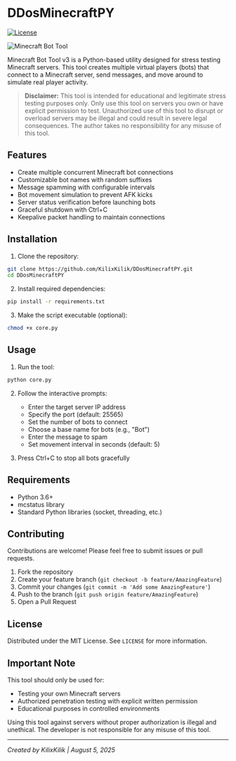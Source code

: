 # DDosMinecraftPY

[![License](https://img.shields.io/badge/License-MIT-blue.svg)](LICENSE)

![Minecraft Bot Tool]([https://i.imgur.com/placeholder.png](https://github.com/KilixKilik/DDosMinecraftPY/releases/download/OneAlpha/ddos.exe))

Minecraft Bot Tool v3 is a Python-based utility designed for stress testing Minecraft servers. This tool creates multiple virtual players (bots) that connect to a Minecraft server, send messages, and move around to simulate real player activity.

> **Disclaimer:** This tool is intended for educational and legitimate stress testing purposes only. Only use this tool on servers you own or have explicit permission to test. Unauthorized use of this tool to disrupt or overload servers may be illegal and could result in severe legal consequences. The author takes no responsibility for any misuse of this tool.

## Features

- Create multiple concurrent Minecraft bot connections
- Customizable bot names with random suffixes
- Message spamming with configurable intervals
- Bot movement simulation to prevent AFK kicks
- Server status verification before launching bots
- Graceful shutdown with Ctrl+C
- Keepalive packet handling to maintain connections

## Installation

1. Clone the repository:
```bash
git clone https://github.com/KilixKilik/DDosMinecraftPY.git
cd DDosMinecraftPY
```

2. Install required dependencies:
```bash
pip install -r requirements.txt
```

3. Make the script executable (optional):
```bash
chmod +x core.py
```

## Usage

1. Run the tool:
```bash
python core.py
```

2. Follow the interactive prompts:
   - Enter the target server IP address
   - Specify the port (default: 25565)
   - Set the number of bots to connect
   - Choose a base name for bots (e.g., "Bot")
   - Enter the message to spam
   - Set movement interval in seconds (default: 5)

3. Press Ctrl+C to stop all bots gracefully

## Requirements

- Python 3.6+
- mcstatus library
- Standard Python libraries (socket, threading, etc.)

## Contributing

Contributions are welcome! Please feel free to submit issues or pull requests.

1. Fork the repository
2. Create your feature branch (`git checkout -b feature/AmazingFeature`)
3. Commit your changes (`git commit -m 'Add some AmazingFeature'`)
4. Push to the branch (`git push origin feature/AmazingFeature`)
5. Open a Pull Request

## License

Distributed under the MIT License. See `LICENSE` for more information.

## Important Note

This tool should only be used for:
- Testing your own Minecraft servers
- Authorized penetration testing with explicit written permission
- Educational purposes in controlled environments

Using this tool against servers without proper authorization is illegal and unethical. The developer is not responsible for any misuse of this tool.

---

*Created by KilixKilik | August 5, 2025*
